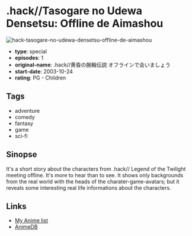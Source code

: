 # .hack//Tasogare no Udewa Densetsu: Offline de Aimashou

![hack-tasogare-no-udewa-densetsu-offline-de-aimashou](https://cdn.myanimelist.net/images/anime/2/44554.jpg)

-   **type**: special
-   **episodes**: 1
-   **original-name**: .hack//黄昏の腕輪伝説 オフラインで会いましょう
-   **start-date**: 2003-10-24
-   **rating**: PG - Children

## Tags

-   adventure
-   comedy
-   fantasy
-   game
-   sci-fi

## Sinopse

It's a short story about the characters from .hack// Legend of the Twilight meeting offline. It's more to hear than to see. It shows only backgrounds from the real world with the heads of the charater-game-avatars; but it reveals some interesting real life informations about the characters.

## Links

-   [My Anime list](https://myanimelist.net/anime/1994/hack__Tasogare_no_Udewa_Densetsu__Offline_de_Aimashou)
-   [AnimeDB](http://anidb.info/perl-bin/animedb.pl?show=anime&aid=447)
